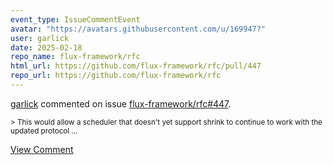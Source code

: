 ```yaml
---
event_type: IssueCommentEvent
avatar: "https://avatars.githubusercontent.com/u/169947?"
user: garlick
date: 2025-02-18
repo_name: flux-framework/rfc
html_url: https://github.com/flux-framework/rfc/pull/447
repo_url: https://github.com/flux-framework/rfc
---
```


<a href='https://github.com/garlick' target='_blank'>garlick</a> commented on issue <a href='https://github.com/flux-framework/rfc/pull/447' target='_blank'>flux-framework/rfc#447</a>.

<small>> This would allow a scheduler that doesn't yet support shrink to continue to work with the updated protocol...</small>

<a href='https://github.com/flux-framework/rfc/pull/447' target='_blank'>View Comment</a>